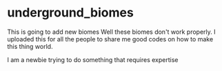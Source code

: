 # underground_biomes
This is going to add new biomes
Well these biomes don't work properly.
I uploaded this for all the people to share me good codes on how to make this thing world.

I am a newbie trying to do something that requires expertise
